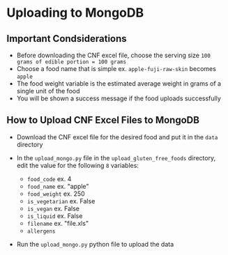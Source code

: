 # Uploading to MongoDB

## Important Condsiderations
- Before downloading the CNF excel file, choose the serving size `100 grams of edible portion = 100 grams`
- Choose a food name that is simple ex. `apple-fuji-raw-skin` becomes `apple`
- The food weight variable is the estimated average weight in grams of a single unit of the food
- You will be shown a success message if the food uploads successfully
## How to Upload CNF Excel Files to MongoDB
- Download the CNF excel file for the desired food and put it in the `data` directory
- In the `upload_mongo.py` file in the `upload_gluten_free_foods` directory, edit the value for the following  `8` variables:

    - `food_code` ex. 4
    - `food_name` ex. "apple"
    - `food_weight` ex. 250
    - `is_vegetarian` ex. False
    - `is_vegan` ex. False
    - `is_liquid` ex. False
    - `filename` ex. "file.xls"
    - `allergens` 
- Run the `upload_mongo.py` python file to upload the data
